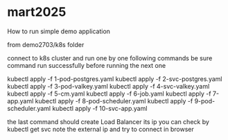 # mart2025

How to run simple demo application

from demo2703/k8s folder

connect to k8s cluster and run one by one following commands
be sure command run successfully before running the next one

kubectl apply -f 1-pod-postgres.yaml 
kubectl apply -f 2-svc-postgres.yaml 
kubectl apply -f 3-pod-valkey.yaml 
kubectl apply -f 4-svc-valkey.yaml 
kubectl apply -f 5-cm.yaml
kubectl apply -f 6-job.yaml
kubectl apply -f 7-app.yaml
kubectl apply -f 8-pod-scheduler.yaml 
kubectl apply -f 9-pod-scheduler.yaml
kubectl apply -f 10-svc-app.yaml

the last command should create Load Balancer its ip you can check by
kubectl get svc
note the external ip and try to connect in browser
